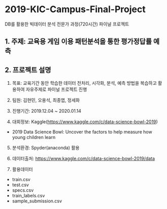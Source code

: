 # 2019-KIC-Campus-Final-Project
DB를 활용한 빅데이터 분석 전문가 과정(720시간) 파이널 프로젝트

## 1. 주제: 교육용 게임 이용 패턴분석을 통한 평가정답률 예측

## 2. 프로젝트 설명
1) 목표: 교육기간 동안 학습한 데이터 전처리, 시각화, 분석, 예측 방법을 복습하고 활용하여 자유주제로 파이널 프로젝트 진행

2) 팀원: 김현민, 오용석, 최종엽, 정세화

3) 진행기간: 2019.12.04 ~ 2020.01.14

4) 대회정보: Kaggle(https://www.kaggle.com/c/data-science-bowl-2019)
- 2019 Data Science Bowl: Uncover the factors to help measure how young children learn

5) 분석환경: Spyder(anaconda) 활용

6) 데이터출처: https://www.kaggle.com/c/data-science-bowl-2019/data

7) 활용데이터
- train.csv
- test.csv
- specs.csv
- train_labels.csv
- sample_submission.csv

 




